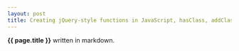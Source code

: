 ```yaml
---
layout: post
title: Creating jQuery-style functions in JavaScript, hasClass, addClass, removeClass, toggleClass
---
```


**{{ page.title }}** written in markdown.
